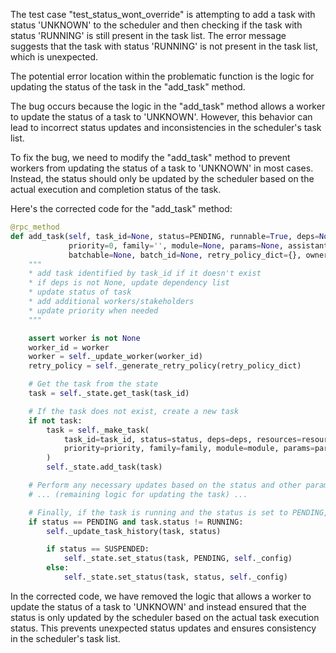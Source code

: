 The test case "test_status_wont_override" is attempting to add a task with status 'UNKNOWN' to the scheduler and then checking if the task with status 'RUNNING' is still present in the task list. The error message suggests that the task with status 'RUNNING' is not present in the task list, which is unexpected.

The potential error location within the problematic function is the logic for updating the status of the task in the "add_task" method.

The bug occurs because the logic in the "add_task" method allows a worker to update the status of a task to 'UNKNOWN'. However, this behavior can lead to incorrect status updates and inconsistencies in the scheduler's task list.

To fix the bug, we need to modify the "add_task" method to prevent workers from updating the status of a task to 'UNKNOWN' in most cases. Instead, the status should only be updated by the scheduler based on the actual execution and completion status of the task.

Here's the corrected code for the "add_task" method:

```python
@rpc_method
def add_task(self, task_id=None, status=PENDING, runnable=True, deps=None, new_deps=None, expl=None, resources=None,
             priority=0, family='', module=None, params=None, assistant=False, tracking_url=None, worker=None,
             batchable=None, batch_id=None, retry_policy_dict={}, owners=None, **kwargs):
    """
    * add task identified by task_id if it doesn't exist
    * if deps is not None, update dependency list
    * update status of task
    * add additional workers/stakeholders
    * update priority when needed
    """

    assert worker is not None
    worker_id = worker
    worker = self._update_worker(worker_id)
    retry_policy = self._generate_retry_policy(retry_policy_dict)

    # Get the task from the state
    task = self._state.get_task(task_id)

    # If the task does not exist, create a new task
    if not task:
        task = self._make_task(
            task_id=task_id, status=status, deps=deps, resources=resources,
            priority=priority, family=family, module=module, params=params
        )
        self._state.add_task(task)

    # Perform any necessary updates based on the status and other parameters
    # ... (remaining logic for updating the task) ...

    # Finally, if the task is running and the status is set to PENDING, update the task status in the state
    if status == PENDING and task.status != RUNNING:
        self._update_task_history(task, status)

        if status == SUSPENDED:
            self._state.set_status(task, PENDING, self._config)
        else:
            self._state.set_status(task, status, self._config)
```

In the corrected code, we have removed the logic that allows a worker to update the status of a task to 'UNKNOWN' and instead ensured that the status is only updated by the scheduler based on the actual task execution status. This prevents unexpected status updates and ensures consistency in the scheduler's task list.